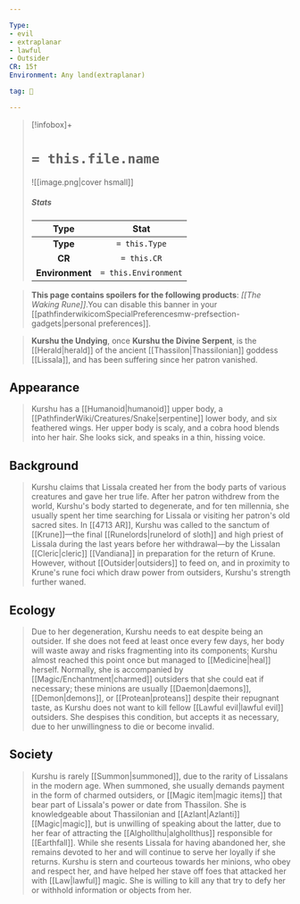 ```yaml
---

Type:
- evil
- extraplanar
- lawful
- Outsider
CR: 15†
Environment: Any land(extraplanar)

tag: 👹

---
```


> [!infobox]+
> #  `= this.file.name`
> ![[image.png|cover hsmall]]
> ##### Stats
> Type | Stat |
> :---:|:---:|
> **Type** | `= this.Type` |
> **CR** | `= this.CR` |
> **Environment** | `= this.Environment` |



> **This page contains spoilers for the following products**: *[[The Waking Rune]]*.You can disable this banner in your [[pathfinderwikicomSpecialPreferencesmw-prefsection-gadgets|personal preferences]].


> **Kurshu the Undying**, once **Kurshu the Divine Serpent**, is the [[Herald|herald]] of the ancient [[Thassilon|Thassilonian]] goddess [[Lissala]], and has been suffering since her patron vanished.



## Appearance

> Kurshu has a [[Humanoid|humanoid]] upper body, a [[PathfinderWiki/Creatures/Snake|serpentine]] lower body, and six feathered wings. Her upper body is scaly, and a cobra hood blends into her hair. She looks sick, and speaks in a thin, hissing voice.


## Background

> Kurshu claims that Lissala created her from the body parts of various creatures and gave her true life. After her patron withdrew from the world, Kurshu's body started to degenerate, and for ten millennia, she usually spent her time searching for Lissala or visiting her patron's old sacred sites.
> In [[4713 AR]], Kurshu was called to the sanctum of [[Krune]]—the final [[Runelords|runelord of sloth]] and high priest of Lissala during the last years before her withdrawal—by the Lissalan [[Cleric|cleric]] [[Vandiana]] in preparation for the return of Krune. However, without [[Outsider|outsiders]] to feed on, and in proximity to Krune's rune foci which draw power from outsiders, Kurshu's strength further waned.


## Ecology

> Due to her degeneration, Kurshu needs to eat despite being an outsider. If she does not feed at least once every few days, her body will waste away and risks fragmenting into its components; Kurshu almost reached this point once but managed to [[Medicine|heal]] herself. Normally, she is accompanied by [[Magic/Enchantment|charmed]] outsiders that she could eat if necessary; these minions are usually [[Daemon|daemons]], [[Demon|demons]], or [[Protean|proteans]] despite their repugnant taste, as Kurshu does not want to kill fellow [[Lawful evil|lawful evil]] outsiders. She despises this condition, but accepts it as necessary, due to her unwillingness to die or become invalid.


## Society

> Kurshu is rarely [[Summon|summoned]], due to the rarity of Lissalans in the modern age. When summoned, she usually demands payment in the form of charmed outsiders, or [[Magic item|magic items]] that bear part of Lissala's power or date from Thassilon. She is knowledgeable about Thassilonian and [[Azlant|Azlanti]] [[Magic|magic]], but is unwilling of speaking about the latter, due to her fear of attracting the [[Alghollthu|alghollthus]] responsible for [[Earthfall]]. While she resents Lissala for having abandoned her, she remains devoted to her and will continue to serve her loyally if she returns.
> Kurshu is stern and courteous towards her minions, who obey and respect her, and have helped her stave off foes that attacked her with [[Law|lawful]] magic. She is willing to kill any that try to defy her or withhold information or objects from her.







